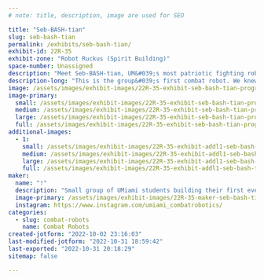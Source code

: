 ```yaml
---
# note: title, description, image are used for SEO

title: "Seb-BASH-tian"
slug: seb-bash-tian
permalink: /exhibits/seb-bash-tian/
exhibit-id: 22R-35
exhibit-zone: "Robot Ruckus (Spirit Building)"
space-number: Unassigned
description: "Meet Seb-BASH-tian, UM&#039;s most patriotic fighting robot. It&#039;s even shaped like a U !"
description-long: "This is the group&#039;s first combat robot. We knew it was unlikely that we would be able to out-weapon or out-drive the compitetion due to lack of experience. So, we decided to go for a unique design that is certain to produce exciting results. "
image: /assets/images/exhibit-images/22R-35-exhibit-seb-bash-tian-progress-4-5-screenshot-large.jpg
image-primary: 
  small: /assets/images/exhibit-images/22R-35-exhibit-seb-bash-tian-progress-4-5-screenshot-small.jpg
  medium: /assets/images/exhibit-images/22R-35-exhibit-seb-bash-tian-progress-4-5-screenshot-medium.jpg
  large: /assets/images/exhibit-images/22R-35-exhibit-seb-bash-tian-progress-4-5-screenshot-large.jpg
  full: /assets/images/exhibit-images/22R-35-exhibit-seb-bash-tian-progress-4-5-screenshot-full.jpg
additional-images: 
  - 1:
    small: /assets/images/exhibit-images/22R-35-exhibit-addl1-seb-bash-tian-um-logo-3-0-whitebackground-small.jpg
    medium: /assets/images/exhibit-images/22R-35-exhibit-addl1-seb-bash-tian-um-logo-3-0-whitebackground-medium.jpg
    large: /assets/images/exhibit-images/22R-35-exhibit-addl1-seb-bash-tian-um-logo-3-0-whitebackground-large.jpg
    full: /assets/images/exhibit-images/22R-35-exhibit-addl1-seb-bash-tian-um-logo-3-0-whitebackground-full.jpg
maker: 
  name: "!"
  description: "Small group of UMiami students building their first ever robot!"
  image-primary: /assets/images/exhibit-images/22R-35-maker-seb-bash-tian-um-combat-robotics-final-logo-3-0-medium.png
  instagram: https://www.instagram.com/umiami_combatrobotics/
categories: 
  - slug: combat-robots
    name: Combat Robots
created-jotform: "2022-10-02 23:16:03"
last-modified-jotform: "2022-10-31 18:59:42"
last-exported: "2022-10-31 20:18:29"
sitemap: false

---
```

